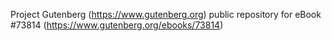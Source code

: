 Project Gutenberg (https://www.gutenberg.org) public repository for
eBook #73814 (https://www.gutenberg.org/ebooks/73814)
